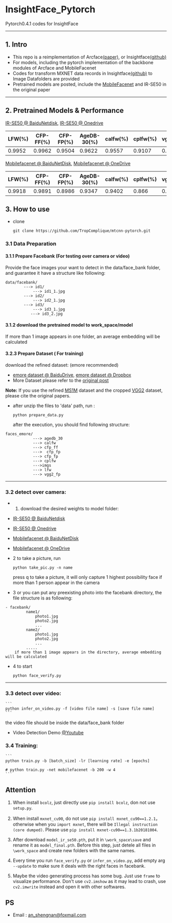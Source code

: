# InsightFace_Pytorch

Pytorch0.4.1 codes for InsightFace

------

## 1. Intro

- This repo is a reimplementation of Arcface[(paper)](https://arxiv.org/abs/1801.07698), or Insightface[(github)](https://github.com/deepinsight/insightface)
- For models, including the pytorch implementation of the backbone modules of Arcface and MobileFacenet
- Codes for transform MXNET data records in Insightface[(github)](https://github.com/deepinsight/insightface) to Image Datafolders are provided
- Pretrained models are posted, include the [MobileFacenet](https://arxiv.org/abs/1804.07573) and IR-SE50 in the original paper

------

## 2. Pretrained Models & Performance

[IR-SE50 @ BaiduNetdisk](https://pan.baidu.com/s/12BUjjwy1uUTEF9HCx5qvoQ), [IR-SE50 @ Onedrive](https://1drv.ms/u/s!AhMqVPD44cDOhkPsOU2S_HFpY9dC)

| LFW(%) | CFP-FF(%) | CFP-FP(%) | AgeDB-30(%) | calfw(%) | cplfw(%) | vgg2_fp(%) |
| ------ | --------- | --------- | ----------- | -------- | -------- | ---------- |
| 0.9952 | 0.9962    | 0.9504    | 0.9622      | 0.9557   | 0.9107   | 0.9386     |

[Mobilefacenet @ BaiduNetDisk](https://pan.baidu.com/s/1hqNNkcAjQOSxUjofboN6qg), [Mobilefacenet @ OneDrive](https://1drv.ms/u/s!AhMqVPD44cDOhkSMHodSH4rhfb5u)

| LFW(%) | CFP-FF(%) | CFP-FP(%) | AgeDB-30(%) | calfw(%) | cplfw(%) | vgg2_fp(%) |
| ------ | --------- | --------- | ----------- | -------- | -------- | ---------- |
| 0.9918 | 0.9891    | 0.8986    | 0.9347      | 0.9402   | 0.866    | 0.9100     |

## 3. How to use

- clone

  ```
  git clone https://github.com/TropComplique/mtcnn-pytorch.git
  ```

### 3.1 Data Preparation

#### 3.1.1 Prepare Facebank (For testing over camera or video)

Provide the face images your want to detect in the data/face_bank folder, and guarantee it have a structure like following:

```
data/facebank/
        ---> id1/
            ---> id1_1.jpg
        ---> id2/
            ---> id2_1.jpg
        ---> id3/
            ---> id3_1.jpg
           ---> id3_2.jpg
```

#### 3.1.2 download the pretrained model to work_space/model

If more than 1 image appears in one folder, an average embedding will be calculated

#### 3.2.3 Prepare Dataset ( For training)

download the refined dataset: (emore recommended)

- [emore dataset @ BaiduDrive](https://pan.baidu.com/s/1eXohwNBHbbKXh5KHyItVhQ), [emore dataset @ Dropbox](https://www.dropbox.com/s/wpx6tqjf0y5mf6r/faces_ms1m-refine-v2_112x112.zip?dl=0)
- More Dataset please refer to the [original post](https://github.com/deepinsight/insightface/wiki/Dataset-Zoo)

**Note:** If you use the refined [MS1M](https://arxiv.org/abs/1607.08221) dataset and the cropped [VGG2](https://arxiv.org/abs/1710.08092) dataset, please cite the original papers.

- after unzip the files to 'data' path, run :

  ```
  python prepare_data.py
  ```

  after the execution, you should find following structure:

```
faces_emore/
            ---> agedb_30
            ---> calfw
            ---> cfp_ff
            --->  cfp_fp
            ---> cfp_fp
            ---> cplfw
            --->imgs
            ---> lfw
            ---> vgg2_fp
```

------

### 3.2 detect over camera:

- 1. download the desired weights to model folder:

- [IR-SE50 @ BaiduNetdisk](https://pan.baidu.com/s/12BUjjwy1uUTEF9HCx5qvoQ)
- [IR-SE50 @ Onedrive](https://1drv.ms/u/s!AhMqVPD44cDOhkPsOU2S_HFpY9dC)
- [Mobilefacenet @ BaiduNetDisk](https://pan.baidu.com/s/1hqNNkcAjQOSxUjofboN6qg)
- [Mobilefacenet @ OneDrive](https://1drv.ms/u/s!AhMqVPD44cDOhkSMHodSH4rhfb5u)

- 2 to take a picture, run

  ```
  python take_pic.py -n name
  ```

  press q to take a picture, it will only capture 1 highest possibility face if more than 1 person appear in the camera

- 3 or you can put any preexisting photo into the facebank directory, the file structure is as following:

```
- facebank/
         name1/
             photo1.jpg
             photo2.jpg
             ...
         name2/
             photo1.jpg
             photo2.jpg
             ...
         .....
    if more than 1 image appears in the directory, average embedding will be calculated
```

- 4 to start

  ```
  python face_verify.py 
  ```

- - -

### 3.3 detect over video:

```
​```
python infer_on_video.py -f [video file name] -s [save file name]
​```
```

the video file should be inside the data/face_bank folder

- Video Detection Demo [@Youtube](https://www.youtube.com/watch?v=6r9RCRmxtHE)

### 3.4 Training:

```
​```
python train.py -b [batch_size] -lr [learning rate] -e [epochs]

# python train.py -net mobilefacenet -b 200 -w 4
​```
```

## Attention

1. When install `bcolz`, just directly use `pip install bcolz`, don not use `setup.py`.

2. When install `mxnet_cu90`, do not use `pip install mxnet_cu90==1.2.1`，otherwise when you `import mxnet`, there will be `Illegal instruction (core dumped)`. Please use `pip install mxnet-cu90==1.3.1b20181004`.

3. After download `model_ir_se50.pth`, put it in `\work_space\save` and rename it as `model_final.pth`. Before this step, just detele all files in `\work_space` and create new folders with the same names.

4. Every time you run `face_verify.py` or `infer_on_video.py`, add empty arg `--update` to make sure it deals with the right faces in facebank.

5. Maybe the video generating process has some bug. Just use `frame` to visualize performance. Don't use `cv2.imshow` as it may lead to crash, use `cv2.imwrite` instead and open it with other softwares.

## PS

- Email : an_shengnan@foxmail.com
